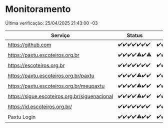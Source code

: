# Monitoramento

Última verificação: 25/04/2025 21:43:00 -03

|Serviço|Status|Últimas 24h|
|---|---|---|
|https://github.com|<span title="2025-04-18: OK=23">✔️</span><span title="2025-04-19: OK=23">✔️</span><span title="2025-04-20: OK=23">✔️</span><span title="2025-04-21: OK=23">✔️</span><span title="2025-04-22: OK=23">✔️</span><span title="2025-04-23: OK=23">✔️</span><span title="2025-04-24: OK=23">✔️</span>|<span title="24/04/2025 21:45:00 -03 : 200">✔️</span><span title="24/04/2025 23:24:00 -03 : 200">✔️</span><span title="25/04/2025 00:30:00 -03 : 200">✔️</span><span title="25/04/2025 01:11:00 -03 : 200">✔️</span><span title="25/04/2025 02:09:00 -03 : 200">✔️</span><span title="25/04/2025 03:13:00 -03 : 200">✔️</span><span title="25/04/2025 04:09:00 -03 : 200">✔️</span><span title="25/04/2025 05:13:00 -03 : 200">✔️</span><span title="25/04/2025 06:10:00 -03 : 200">✔️</span><span title="25/04/2025 07:09:00 -03 : 200">✔️</span><span title="25/04/2025 08:07:00 -03 : 200">✔️</span><span title="25/04/2025 09:17:00 -03 : 200">✔️</span><span title="25/04/2025 10:20:00 -03 : 200">✔️</span><span title="25/04/2025 11:08:00 -03 : 200">✔️</span><span title="25/04/2025 12:09:00 -03 : 200">✔️</span><span title="25/04/2025 13:11:00 -03 : 200">✔️</span><span title="25/04/2025 14:08:00 -03 : 200">✔️</span><span title="25/04/2025 15:12:00 -03 : 200">✔️</span><span title="25/04/2025 16:07:00 -03 : 200">✔️</span><span title="25/04/2025 17:10:00 -03 : 200">✔️</span><span title="25/04/2025 18:08:00 -03 : 200">✔️</span><span title="25/04/2025 19:08:00 -03 : 200">✔️</span><span title="25/04/2025 20:08:00 -03 : 200">✔️</span><span title="25/04/2025 21:43:00 -03 : 200">✔️</span>|
|https://paxtu.escoteiros.org.br|<span title="2025-04-18: OK=23">✔️</span><span title="2025-04-19: OK=23">✔️</span><span title="2025-04-20: OK=23">✔️</span><span title="2025-04-21: OK=23">✔️</span><span title="2025-04-22: OK=22, Falhas=1">⚠️</span><span title="2025-04-23: OK=23">✔️</span><span title="2025-04-24: OK=22, Falhas=1">⚠️</span>|<span title="24/04/2025 21:45:00 -03 : 200">✔️</span><span title="24/04/2025 23:24:00 -03 : 200">✔️</span><span title="25/04/2025 00:30:00 -03 : 200">✔️</span><span title="25/04/2025 01:11:00 -03 : 200">✔️</span><span title="25/04/2025 02:09:00 -03 : 200">✔️</span><span title="25/04/2025 03:13:00 -03 : 200">✔️</span><span title="25/04/2025 04:09:00 -03 : 200">✔️</span><span title="25/04/2025 05:13:00 -03 : 200">✔️</span><span title="25/04/2025 06:10:00 -03 : 200">✔️</span><span title="25/04/2025 07:09:00 -03 : 200">✔️</span><span title="25/04/2025 08:07:00 -03 : 200">✔️</span><span title="25/04/2025 09:17:00 -03 : 200">✔️</span><span title="25/04/2025 10:20:00 -03 : 200">✔️</span><span title="25/04/2025 11:08:00 -03 : 200">✔️</span><span title="25/04/2025 12:09:00 -03 : 200">✔️</span><span title="25/04/2025 13:11:00 -03 : 200">✔️</span><span title="25/04/2025 14:08:00 -03 : 200">✔️</span><span title="25/04/2025 15:12:00 -03 : 200">✔️</span><span title="25/04/2025 16:07:00 -03 : 200">✔️</span><span title="25/04/2025 17:10:00 -03 : 200">✔️</span><span title="25/04/2025 18:08:00 -03 : 200">✔️</span><span title="25/04/2025 19:08:00 -03 : 200">✔️</span><span title="25/04/2025 20:08:00 -03 : 200">✔️</span><span title="25/04/2025 21:43:00 -03 : 200">✔️</span>|
|https://escoteiros.org.br|<span title="2025-04-18: OK=23">✔️</span><span title="2025-04-19: OK=23">✔️</span><span title="2025-04-20: OK=23">✔️</span><span title="2025-04-21: OK=23">✔️</span><span title="2025-04-22: OK=23">✔️</span><span title="2025-04-23: OK=23">✔️</span><span title="2025-04-24: OK=23">✔️</span>|<span title="24/04/2025 21:45:00 -03 : 200">✔️</span><span title="24/04/2025 23:24:00 -03 : 200">✔️</span><span title="25/04/2025 00:30:00 -03 : 200">✔️</span><span title="25/04/2025 01:11:00 -03 : 200">✔️</span><span title="25/04/2025 02:09:00 -03 : 200">✔️</span><span title="25/04/2025 03:13:00 -03 : 200">✔️</span><span title="25/04/2025 04:09:00 -03 : 200">✔️</span><span title="25/04/2025 05:13:00 -03 : 200">✔️</span><span title="25/04/2025 06:10:00 -03 : 200">✔️</span><span title="25/04/2025 07:09:00 -03 : 200">✔️</span><span title="25/04/2025 08:07:00 -03 : 200">✔️</span><span title="25/04/2025 09:17:00 -03 : 200">✔️</span><span title="25/04/2025 10:20:00 -03 : 200">✔️</span><span title="25/04/2025 11:08:00 -03 : 200">✔️</span><span title="25/04/2025 12:09:00 -03 : 200">✔️</span><span title="25/04/2025 13:11:00 -03 : 200">✔️</span><span title="25/04/2025 14:08:00 -03 : 200">✔️</span><span title="25/04/2025 15:12:00 -03 : 200">✔️</span><span title="25/04/2025 16:07:00 -03 : 200">✔️</span><span title="25/04/2025 17:10:00 -03 : 200">✔️</span><span title="25/04/2025 18:08:00 -03 : 200">✔️</span><span title="25/04/2025 19:08:00 -03 : 200">✔️</span><span title="25/04/2025 20:08:00 -03 : 200">✔️</span><span title="25/04/2025 21:43:00 -03 : 200">✔️</span>|
|https://paxtu.escoteiros.org.br/paxtu|<span title="2025-04-18: OK=23">✔️</span><span title="2025-04-19: OK=23">✔️</span><span title="2025-04-20: OK=23">✔️</span><span title="2025-04-21: OK=23">✔️</span><span title="2025-04-22: OK=21, Falhas=2">⚠️</span><span title="2025-04-23: OK=23">✔️</span><span title="2025-04-24: OK=23">✔️</span>|<span title="24/04/2025 21:45:00 -03 : 200">✔️</span><span title="24/04/2025 23:24:00 -03 : 200">✔️</span><span title="25/04/2025 00:30:00 -03 : 200">✔️</span><span title="25/04/2025 01:11:00 -03 : 200">✔️</span><span title="25/04/2025 02:09:00 -03 : 200">✔️</span><span title="25/04/2025 03:13:00 -03 : 200">✔️</span><span title="25/04/2025 04:09:00 -03 : 200">✔️</span><span title="25/04/2025 05:13:00 -03 : 200">✔️</span><span title="25/04/2025 06:10:00 -03 : 200">✔️</span><span title="25/04/2025 07:10:00 -03 : 200">✔️</span><span title="25/04/2025 08:07:00 -03 : 200">✔️</span><span title="25/04/2025 09:17:00 -03 : 200">✔️</span><span title="25/04/2025 10:20:00 -03 : 200">✔️</span><span title="25/04/2025 11:08:00 -03 : 200">✔️</span><span title="25/04/2025 12:09:00 -03 : 200">✔️</span><span title="25/04/2025 13:11:00 -03 : 200">✔️</span><span title="25/04/2025 14:08:00 -03 : 200">✔️</span><span title="25/04/2025 15:12:00 -03 : 200">✔️</span><span title="25/04/2025 16:07:00 -03 : 200">✔️</span><span title="25/04/2025 17:10:00 -03 : 200">✔️</span><span title="25/04/2025 18:08:00 -03 : 200">✔️</span><span title="25/04/2025 19:08:00 -03 : 200">✔️</span><span title="25/04/2025 20:08:00 -03 : 200">✔️</span><span title="25/04/2025 21:43:00 -03 : 200">✔️</span>|
|https://paxtu.escoteiros.org.br/meupaxtu|<span title="2025-04-18: OK=23">✔️</span><span title="2025-04-19: OK=23">✔️</span><span title="2025-04-20: OK=23">✔️</span><span title="2025-04-21: OK=23">✔️</span><span title="2025-04-22: OK=22, Falhas=1">⚠️</span><span title="2025-04-23: OK=23">✔️</span><span title="2025-04-24: OK=23">✔️</span>|<span title="24/04/2025 21:45:00 -03 : 200">✔️</span><span title="24/04/2025 23:24:00 -03 : 200">✔️</span><span title="25/04/2025 00:30:00 -03 : 200">✔️</span><span title="25/04/2025 01:11:00 -03 : 200">✔️</span><span title="25/04/2025 02:09:00 -03 : 200">✔️</span><span title="25/04/2025 03:13:00 -03 : 200">✔️</span><span title="25/04/2025 04:09:00 -03 : 200">✔️</span><span title="25/04/2025 05:13:00 -03 : 200">✔️</span><span title="25/04/2025 06:10:00 -03 : 200">✔️</span><span title="25/04/2025 07:10:00 -03 : 200">✔️</span><span title="25/04/2025 08:07:00 -03 : 200">✔️</span><span title="25/04/2025 09:17:00 -03 : 200">✔️</span><span title="25/04/2025 10:20:00 -03 : 200">✔️</span><span title="25/04/2025 11:08:00 -03 : 200">✔️</span><span title="25/04/2025 12:09:00 -03 : 200">✔️</span><span title="25/04/2025 13:11:00 -03 : 200">✔️</span><span title="25/04/2025 14:08:00 -03 : 200">✔️</span><span title="25/04/2025 15:12:00 -03 : 200">✔️</span><span title="25/04/2025 16:07:00 -03 : 200">✔️</span><span title="25/04/2025 17:10:00 -03 : 200">✔️</span><span title="25/04/2025 18:08:00 -03 : 200">✔️</span><span title="25/04/2025 19:08:00 -03 : 200">✔️</span><span title="25/04/2025 20:08:00 -03 : 200">✔️</span><span title="25/04/2025 21:43:00 -03 : 200">✔️</span>|
|https://sigue.escoteiros.org.br/siguenacional|<span title="2025-04-18: OK=23">✔️</span><span title="2025-04-19: OK=23">✔️</span><span title="2025-04-20: OK=23">✔️</span><span title="2025-04-21: OK=23">✔️</span><span title="2025-04-22: OK=22, Falhas=1">⚠️</span><span title="2025-04-23: OK=23">✔️</span><span title="2025-04-24: OK=23">✔️</span>|<span title="24/04/2025 21:45:00 -03 : 200">✔️</span><span title="24/04/2025 23:24:00 -03 : 200">✔️</span><span title="25/04/2025 00:30:00 -03 : 200">✔️</span><span title="25/04/2025 01:11:00 -03 : 200">✔️</span><span title="25/04/2025 02:09:00 -03 : 200">✔️</span><span title="25/04/2025 03:13:00 -03 : 200">✔️</span><span title="25/04/2025 04:09:00 -03 : 200">✔️</span><span title="25/04/2025 05:13:00 -03 : 200">✔️</span><span title="25/04/2025 06:10:00 -03 : 200">✔️</span><span title="25/04/2025 07:10:00 -03 : 200">✔️</span><span title="25/04/2025 08:07:00 -03 : 200">✔️</span><span title="25/04/2025 09:17:00 -03 : 200">✔️</span><span title="25/04/2025 10:20:00 -03 : 200">✔️</span><span title="25/04/2025 11:08:00 -03 : 200">✔️</span><span title="25/04/2025 12:09:00 -03 : 200">✔️</span><span title="25/04/2025 13:11:00 -03 : 200">✔️</span><span title="25/04/2025 14:08:00 -03 : 200">✔️</span><span title="25/04/2025 15:12:00 -03 : 200">✔️</span><span title="25/04/2025 16:07:00 -03 : 200">✔️</span><span title="25/04/2025 17:10:00 -03 : 200">✔️</span><span title="25/04/2025 18:08:00 -03 : 200">✔️</span><span title="25/04/2025 19:08:00 -03 : 200">✔️</span><span title="25/04/2025 20:08:00 -03 : 200">✔️</span><span title="25/04/2025 21:43:00 -03 : 200">✔️</span>|
|https://id.escoteiros.org.br/|<span title="2025-04-18: OK=23">✔️</span><span title="2025-04-19: OK=23">✔️</span><span title="2025-04-20: OK=23">✔️</span><span title="2025-04-21: OK=23">✔️</span><span title="2025-04-22: OK=23">✔️</span><span title="2025-04-23: OK=23">✔️</span><span title="2025-04-24: OK=23">✔️</span>|<span title="24/04/2025 21:45:00 -03 : 200">✔️</span><span title="24/04/2025 23:24:00 -03 : 200">✔️</span><span title="25/04/2025 00:30:00 -03 : 200">✔️</span><span title="25/04/2025 01:11:00 -03 : 200">✔️</span><span title="25/04/2025 02:09:00 -03 : 200">✔️</span><span title="25/04/2025 03:13:00 -03 : 200">✔️</span><span title="25/04/2025 04:09:00 -03 : 200">✔️</span><span title="25/04/2025 05:13:00 -03 : 200">✔️</span><span title="25/04/2025 06:10:00 -03 : 200">✔️</span><span title="25/04/2025 07:10:00 -03 : 200">✔️</span><span title="25/04/2025 08:07:00 -03 : 200">✔️</span><span title="25/04/2025 09:17:00 -03 : 200">✔️</span><span title="25/04/2025 10:20:00 -03 : 200">✔️</span><span title="25/04/2025 11:08:00 -03 : 200">✔️</span><span title="25/04/2025 12:09:00 -03 : 200">✔️</span><span title="25/04/2025 13:11:00 -03 : 200">✔️</span><span title="25/04/2025 14:08:00 -03 : 200">✔️</span><span title="25/04/2025 15:12:00 -03 : 200">✔️</span><span title="25/04/2025 16:07:00 -03 : 200">✔️</span><span title="25/04/2025 17:10:00 -03 : 200">✔️</span><span title="25/04/2025 18:08:00 -03 : 200">✔️</span><span title="25/04/2025 19:08:00 -03 : 200">✔️</span><span title="25/04/2025 20:08:00 -03 : 200">✔️</span><span title="25/04/2025 21:43:00 -03 : 200">✔️</span>|
|Paxtu Login|<span title="2025-04-18: OK=23">✔️</span><span title="2025-04-19: OK=23">✔️</span><span title="2025-04-20: OK=23">✔️</span><span title="2025-04-21: OK=23">✔️</span><span title="2025-04-22: OK=22, Falhas=1">⚠️</span><span title="2025-04-23: OK=23">✔️</span><span title="2025-04-24: OK=23">✔️</span>|<span title="24/04/2025 21:45:00 -03 : 200">✔️</span><span title="24/04/2025 23:24:00 -03 : 200">✔️</span><span title="25/04/2025 00:30:00 -03 : 200">✔️</span><span title="25/04/2025 01:11:00 -03 : 200">✔️</span><span title="25/04/2025 02:09:00 -03 : 200">✔️</span><span title="25/04/2025 03:13:00 -03 : 200">✔️</span><span title="25/04/2025 04:09:00 -03 : 200">✔️</span><span title="25/04/2025 05:13:00 -03 : 200">✔️</span><span title="25/04/2025 06:10:00 -03 : 200">✔️</span><span title="25/04/2025 07:10:00 -03 : 200">✔️</span><span title="25/04/2025 08:07:00 -03 : 200">✔️</span><span title="25/04/2025 09:17:00 -03 : 200">✔️</span><span title="25/04/2025 10:20:00 -03 : 200">✔️</span><span title="25/04/2025 11:08:00 -03 : 200">✔️</span><span title="25/04/2025 12:09:00 -03 : 200">✔️</span><span title="25/04/2025 13:11:00 -03 : 200">✔️</span><span title="25/04/2025 14:08:00 -03 : 200">✔️</span><span title="25/04/2025 15:12:00 -03 : 200">✔️</span><span title="25/04/2025 16:07:00 -03 : 200">✔️</span><span title="25/04/2025 17:10:00 -03 : 200">✔️</span><span title="25/04/2025 18:08:00 -03 : 200">✔️</span><span title="25/04/2025 19:08:00 -03 : 200">✔️</span><span title="25/04/2025 20:08:00 -03 : 200">✔️</span><span title="25/04/2025 21:43:00 -03 : 200">✔️</span>|
